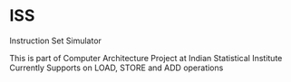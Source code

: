 # ISS
Instruction Set Simulator

This is part of Computer Architecture Project at Indian Statistical Institute
Currently Supports on LOAD, STORE and ADD operations
